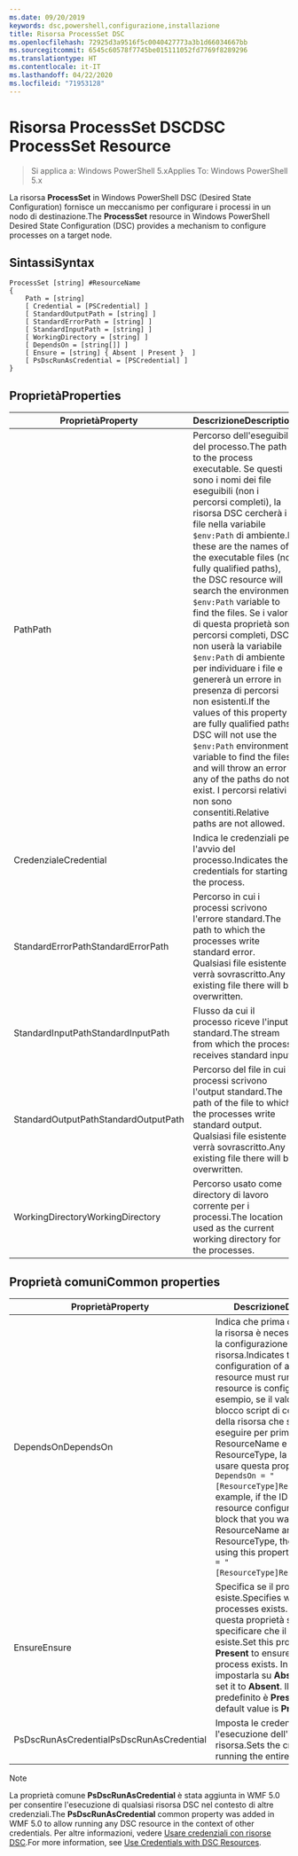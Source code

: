 ```yaml
---
ms.date: 09/20/2019
keywords: dsc,powershell,configurazione,installazione
title: Risorsa ProcessSet DSC
ms.openlocfilehash: 72925d3a9516f5c0040427773a3b1d66034667bb
ms.sourcegitcommit: 6545c60578f7745be015111052fd7769f8289296
ms.translationtype: HT
ms.contentlocale: it-IT
ms.lasthandoff: 04/22/2020
ms.locfileid: "71953128"
---
```

# <a name="dsc-processset-resource"></a><span data-ttu-id="48666-103">Risorsa ProcessSet DSC</span><span class="sxs-lookup"><span data-stu-id="48666-103">DSC ProcessSet Resource</span></span>

> <span data-ttu-id="48666-104">Si applica a: Windows PowerShell 5.x</span><span class="sxs-lookup"><span data-stu-id="48666-104">Applies To: Windows PowerShell 5.x</span></span>

<span data-ttu-id="48666-105">La risorsa **ProcessSet** in Windows PowerShell DSC (Desired State Configuration) fornisce un meccanismo per configurare i processi in un nodo di destinazione.</span><span class="sxs-lookup"><span data-stu-id="48666-105">The **ProcessSet** resource in Windows PowerShell Desired State Configuration (DSC) provides a mechanism to configure processes on a target node.</span></span>

## <a name="syntax"></a><span data-ttu-id="48666-106">Sintassi</span><span class="sxs-lookup"><span data-stu-id="48666-106">Syntax</span></span>

```Syntax
ProcessSet [string] #ResourceName
{
    Path = [string]
    [ Credential = [PSCredential] ]
    [ StandardOutputPath = [string] ]
    [ StandardErrorPath = [string] ]
    [ StandardInputPath = [string] ]
    [ WorkingDirectory = [string] ]
    [ DependsOn = [string[]] ]
    [ Ensure = [string] { Absent | Present }  ]
    [ PsDscRunAsCredential = [PSCredential] ]
}
```

## <a name="properties"></a><span data-ttu-id="48666-107">Proprietà</span><span class="sxs-lookup"><span data-stu-id="48666-107">Properties</span></span>

|<span data-ttu-id="48666-108">Proprietà</span><span class="sxs-lookup"><span data-stu-id="48666-108">Property</span></span> |<span data-ttu-id="48666-109">Descrizione</span><span class="sxs-lookup"><span data-stu-id="48666-109">Description</span></span> |
|---|---|
|<span data-ttu-id="48666-110">Path</span><span class="sxs-lookup"><span data-stu-id="48666-110">Path</span></span> |<span data-ttu-id="48666-111">Percorso dell'eseguibile del processo.</span><span class="sxs-lookup"><span data-stu-id="48666-111">The path to the process executable.</span></span> <span data-ttu-id="48666-112">Se questi sono i nomi dei file eseguibili (non i percorsi completi), la risorsa DSC cercherà i file nella variabile `$env:Path` di ambiente.</span><span class="sxs-lookup"><span data-stu-id="48666-112">If these are the names of the executable files (not fully qualified paths), the DSC resource will search the environment `$env:Path` variable to find the files.</span></span> <span data-ttu-id="48666-113">Se i valori di questa proprietà sono percorsi completi, DSC non userà la variabile `$env:Path` di ambiente per individuare i file e genererà un errore in presenza di percorsi non esistenti.</span><span class="sxs-lookup"><span data-stu-id="48666-113">If the values of this property are fully qualified paths, DSC will not use the `$env:Path` environment variable to find the files, and will throw an error if any of the paths do not exist.</span></span> <span data-ttu-id="48666-114">I percorsi relativi non sono consentiti.</span><span class="sxs-lookup"><span data-stu-id="48666-114">Relative paths are not allowed.</span></span> |
|<span data-ttu-id="48666-115">Credenziale</span><span class="sxs-lookup"><span data-stu-id="48666-115">Credential</span></span> |<span data-ttu-id="48666-116">Indica le credenziali per l'avvio del processo.</span><span class="sxs-lookup"><span data-stu-id="48666-116">Indicates the credentials for starting the process.</span></span> |
|<span data-ttu-id="48666-117">StandardErrorPath</span><span class="sxs-lookup"><span data-stu-id="48666-117">StandardErrorPath</span></span> |<span data-ttu-id="48666-118">Percorso in cui i processi scrivono l'errore standard.</span><span class="sxs-lookup"><span data-stu-id="48666-118">The path to which the processes write standard error.</span></span> <span data-ttu-id="48666-119">Qualsiasi file esistente verrà sovrascritto.</span><span class="sxs-lookup"><span data-stu-id="48666-119">Any existing file there will be overwritten.</span></span> |
|<span data-ttu-id="48666-120">StandardInputPath</span><span class="sxs-lookup"><span data-stu-id="48666-120">StandardInputPath</span></span> |<span data-ttu-id="48666-121">Flusso da cui il processo riceve l'input standard.</span><span class="sxs-lookup"><span data-stu-id="48666-121">The stream from which the process receives standard input.</span></span> |
|<span data-ttu-id="48666-122">StandardOutputPath</span><span class="sxs-lookup"><span data-stu-id="48666-122">StandardOutputPath</span></span> |<span data-ttu-id="48666-123">Percorso del file in cui i processi scrivono l'output standard.</span><span class="sxs-lookup"><span data-stu-id="48666-123">The path of the file to which the processes write standard output.</span></span> <span data-ttu-id="48666-124">Qualsiasi file esistente verrà sovrascritto.</span><span class="sxs-lookup"><span data-stu-id="48666-124">Any existing file there will be overwritten.</span></span> |
|<span data-ttu-id="48666-125">WorkingDirectory</span><span class="sxs-lookup"><span data-stu-id="48666-125">WorkingDirectory</span></span> |<span data-ttu-id="48666-126">Percorso usato come directory di lavoro corrente per i processi.</span><span class="sxs-lookup"><span data-stu-id="48666-126">The location used as the current working directory for the processes.</span></span> |

## <a name="common-properties"></a><span data-ttu-id="48666-127">Proprietà comuni</span><span class="sxs-lookup"><span data-stu-id="48666-127">Common properties</span></span>

|<span data-ttu-id="48666-128">Proprietà</span><span class="sxs-lookup"><span data-stu-id="48666-128">Property</span></span> |<span data-ttu-id="48666-129">Descrizione</span><span class="sxs-lookup"><span data-stu-id="48666-129">Description</span></span> |
|---|---|
|<span data-ttu-id="48666-130">DependsOn</span><span class="sxs-lookup"><span data-stu-id="48666-130">DependsOn</span></span> |<span data-ttu-id="48666-131">Indica che prima di configurare la risorsa è necessario eseguire la configurazione di un'altra risorsa.</span><span class="sxs-lookup"><span data-stu-id="48666-131">Indicates that the configuration of another resource must run before this resource is configured.</span></span> <span data-ttu-id="48666-132">Ad esempio, se il valore di ID del blocco script di configurazione della risorsa che si vuole eseguire per primo è ResourceName e il tipo è ResourceType, la sintassi per usare questa proprietà è `DependsOn = "[ResourceType]ResourceName"`.</span><span class="sxs-lookup"><span data-stu-id="48666-132">For example, if the ID of the resource configuration script block that you want to run first is ResourceName and its type is ResourceType, the syntax for using this property is `DependsOn = "[ResourceType]ResourceName"`.</span></span> |
|<span data-ttu-id="48666-133">Ensure</span><span class="sxs-lookup"><span data-stu-id="48666-133">Ensure</span></span> |<span data-ttu-id="48666-134">Specifica se il processo esiste.</span><span class="sxs-lookup"><span data-stu-id="48666-134">Specifies whether the processes exists.</span></span> <span data-ttu-id="48666-135">Impostare questa proprietà su **Present** per specificare che il processo esiste.</span><span class="sxs-lookup"><span data-stu-id="48666-135">Set this property to **Present** to ensure that the process exists.</span></span> <span data-ttu-id="48666-136">In caso contrario, impostarla su **Absent**.</span><span class="sxs-lookup"><span data-stu-id="48666-136">Otherwise, set it to **Absent**.</span></span> <span data-ttu-id="48666-137">Il valore predefinito è **Present**.</span><span class="sxs-lookup"><span data-stu-id="48666-137">The default value is **Present**.</span></span> |
|<span data-ttu-id="48666-138">PsDscRunAsCredential</span><span class="sxs-lookup"><span data-stu-id="48666-138">PsDscRunAsCredential</span></span> |<span data-ttu-id="48666-139">Imposta le credenziali per l'esecuzione dell'intera risorsa.</span><span class="sxs-lookup"><span data-stu-id="48666-139">Sets the credential for running the entire resource as.</span></span> |

> [!NOTE]
> <span data-ttu-id="48666-140">La proprietà comune **PsDscRunAsCredential** è stata aggiunta in WMF 5.0 per consentire l'esecuzione di qualsiasi risorsa DSC nel contesto di altre credenziali.</span><span class="sxs-lookup"><span data-stu-id="48666-140">The **PsDscRunAsCredential** common property was added in WMF 5.0 to allow running any DSC resource in the context of other credentials.</span></span> <span data-ttu-id="48666-141">Per altre informazioni, vedere [Usare credenziali con risorse DSC](../../../configurations/runasuser.md).</span><span class="sxs-lookup"><span data-stu-id="48666-141">For more information, see [Use Credentials with DSC Resources](../../../configurations/runasuser.md).</span></span>